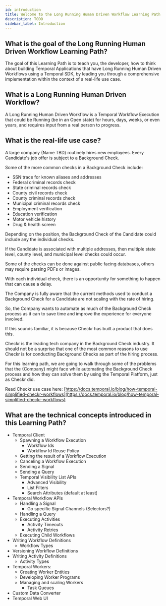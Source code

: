 ```yaml
---
id: introduction
title: Welcome to the Long Running Human Driven Workflow Learning Path
description: TODO
sidebar_label: Introduction
---
```


## What is the goal of the Long Running Human Driven Workflow Learning Path?

The goal of this Learning Path is to teach you, the developer, how to think about building Temporal Applications that have Long Running Human Driven Workflows using a Temporal SDK, by leading you through a comprehensive implementation within the context of a real-life use case.

## What is a Long Running Human Driven Workflow?

A Long Running Human Driven Workflow is a Temporal Workflow Execution that could be Running (be in an Open state) for hours, days, weeks, or even years, and requires input from a real person to progress.

## What is the real-life use case?

A large company (Name TBD) routinely hires new employees. Every Candidate's job offer is subject to a Background Check.

Some of the more common checks in a Background Check include:

- SSN trace for known aliases and addresses
- Federal criminal records check
- State criminal records check
- County civil records check
- County criminal records check
- Municipal criminal records check
- Employment verification
- Education verification
- Motor vehicle history
- Drug & health screen

Depending on the position, the Background Check of the Candidate could include any the individual checks.

If the Candidate is associated with multiple addresses, then multiple state level, county level, and municipal level checks could occur.

Some of the checks can be done against public facing databases, others may require parsing PDFs or images.

With each individual check, there is an opportunity for something to happen that can cause a delay.

The Company is fully aware that the current methods used to conduct a Background Check for a Candidate are not scaling with the rate of hiring.

So, the Company wants to automate as much of the Background Check process as it can to save time and improve the experience for everyone involved.

If this sounds familiar, it is because Checkr has built a product that does this.

Checkr is the leading tech company in the Background Check industry. It should not be a surprise that one of the most common reasons to use Checkr is for conducting Background Checks as part of the hiring process.

For this learning path, we are going to walk through some of the problems that the {Company} might face while automating the Background Check process and how they can solve them by using the Temporal Platform, just as Checkr did.

Read Checkr use case here: [https://docs.temporal.io/blog/how-temporal-simplified-checkr-workflows](https://docs.temporal.io/blog/how-temporal-simplified-checkr-workflows)

## What are the technical concepts introduced in this Learning Path?

- Temporal Client
    - Spawning a Workflow Execution
        - Workflow Ids
        - Workflow Id Reuse Policy
    - Getting the result of a Workflow Execution
    - Canceling a Workflow Execution
    - Sending a Signal
    - Sending a Query
    - Temporal Visibility List APIs
        - Advanced Visibility
        - List Filters
        - Search Attributes (default at least)
- Temporal Workflow APIs
    - Handling a Signal
        - Go specific Signal Channels (Selectors?)
    - Handling a Query
    - Executing Activities
        - Activity Timeouts
        - Activity Retries
    - Executing Child Workflows
- Writing Workflow Definitions
    - Workflow Types
- Versioning Workflow Definitions
- Writing Activity Definitions
    - Activity Types
- Temporal Workers:
    - Creating Worker Entities
    - Developing Worker Programs
    - Managing and scaling Workers
        - Task Queues
- Custom Data Converter
- Temporal Web UI
